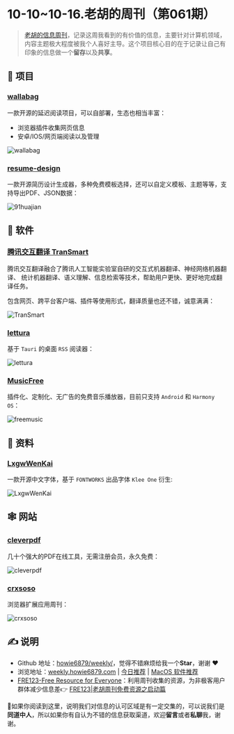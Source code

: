 # 10-10~10-16.老胡的周刊（第061期）

> [老胡的信息周刊](https://weekly.howie6879.com/)，记录这周我看到的有价值的信息，主要针对计算机领域，内容主题极大程度被我个人喜好主导。这个项目核心目的在于记录让自己有印象的信息做一个**留存**以及**共享**。

## 🎯 项目

### [wallabag](https://github.com/wallabag/wallabag)

一款开源的延迟阅读项目，可以自部署，生态也相当丰富：

- 浏览器插件收集网页信息
- 安卓/IOS/网页端阅读以及管理

![wallabag](https://images-1252557999.file.myqcloud.com/uPic/wallabag.png)

### [resume-design](https://github.com/huajian-pro/resume-design)

一款开源简历设计生成器，多种免费模板选择，还可以自定义模板、主题等等，支持导出PDF、JSON数据：

![91huajian](https://images-1252557999.file.myqcloud.com/uPic/MHN7Rb.jpg)

## 🤖 软件

### [腾讯交互翻译 TranSmart](https://transmart.qq.com/zh-CN/intro)

腾讯交互翻译融合了腾讯人工智能实验室自研的交互式机器翻译、神经网络机器翻译、 统计机器翻译、语义理解、信息检索等技术，帮助用户更快、更好地完成翻译任务。

包含网页、跨平台客户端、插件等使用形式，翻译质量也还不错，诚意满满：

![TranSmart](https://images-1252557999.file.myqcloud.com/uPic/Xnip2022-10-16_09-57-06.jpg)

### [lettura](https://github.com/zhanglun/lettura)

基于 `Tauri` 的桌面 `RSS` 阅读器：

![lettura](https://images-1252557999.file.myqcloud.com/uPic/SRFE8W.jpg)

### [MusicFree](https://github.com/maotoumao/MusicFree)

插件化、定制化、无广告的免费音乐播放器，目前只支持 `Android` 和 `Harmony OS`：

![freemusic](https://images-1252557999.file.myqcloud.com/uPic/freemusic.jpg)

## 👀 资料

### [LxgwWenKai](https://github.com/lxgw/LxgwWenKai)

一款开源中文字体，基于 `FONTWORKS` 出品字体 `Klee One` 衍生:

![LxgwWenKai](https://images-1252557999.file.myqcloud.com/uPic/uTcedo.jpg)

## 🕸 网站

### [cleverpdf](https://www.cleverpdf.com/cn)

几十个强大的PDF在线工具，无需注册会员，永久免费：

![cleverpdf](https://images-1252557999.file.myqcloud.com/uPic/6HL7Iu.jpg)

### [crxsoso](https://www.crxsoso.com/articles)

浏览器扩展应用周刊：

![crxsoso](https://images-1252557999.file.myqcloud.com/uPic/crxsoso.jpg)

## ✍️ 说明

- Github 地址：[howie6879/weekly/](https://github.com/howie6879/weekly/)，觉得不错麻烦给我一个**Star**，谢谢 ❤️
- 浏览地址：[weekly.howie6879.com](https://weekly.howie6879.com) | [今日推荐](https://weekly.howie6879.com/recommend/index.html) | [MacOS 软件推荐](https://weekly.howie6879.com/soft/mac.html)
- [FRE123-Free Resource for Everyone](https://www.fre123.com/)：利用周刊收集的资源，为非极客用户群体减少信息差👉 [FRE123|老胡周刊免费资源之启动篇](https://mp.weixin.qq.com/s/6El2AW93K4RiEHhma3vVPg)

🙌如果你阅读到这里，说明我们对信息的认可区域是有一定交集的，可以说我们是**同道中人**，所以如果你有自认为不错的信息获取渠道，欢迎**留言**或者**私聊**我，谢谢。
